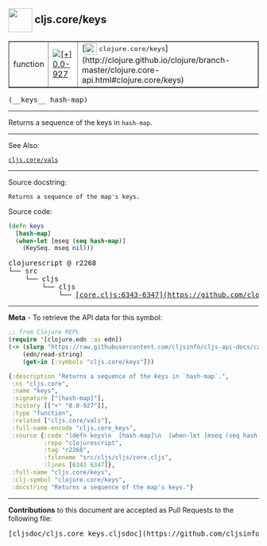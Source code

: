 ## <img width="48px" valign="middle" src="http://i.imgur.com/Hi20huC.png"> cljs.core/keys

 <table border="1">
<tr>

<td>function</td>
<td><a href="https://github.com/cljsinfo/cljs-api-docs/tree/0.0-927"><img valign="middle" alt="[+] 0.0-927" src="https://img.shields.io/badge/+-0.0--927-lightgrey.svg"></a> </td>
<td>
[<img height="24px" valign="middle" src="http://i.imgur.com/1GjPKvB.png"> <samp>clojure.core/keys</samp>](http://clojure.github.io/clojure/branch-master/clojure.core-api.html#clojure.core/keys)
</td>
</tr>
</table>

 <samp>
(__keys__ hash-map)<br>
</samp>

---

Returns a sequence of the keys in `hash-map`.

---


See Also:

[`cljs.core/vals`](cljs.core_vals.md)<br>

---

Source docstring:

```
Returns a sequence of the map's keys.
```

Source code:

```clj
(defn keys
  [hash-map]
  (when-let [mseq (seq hash-map)]
    (KeySeq. mseq nil)))
```

 <pre>
clojurescript @ r2268
└── src
    └── cljs
        └── cljs
            └── <ins>[core.cljs:6343-6347](https://github.com/clojure/clojurescript/blob/r2268/src/cljs/cljs/core.cljs#L6343-L6347)</ins>
</pre>


---

__Meta__ - To retrieve the API data for this symbol:

```clj
;; from Clojure REPL
(require '[clojure.edn :as edn])
(-> (slurp "https://raw.githubusercontent.com/cljsinfo/cljs-api-docs/catalog/cljs-api.edn")
    (edn/read-string)
    (get-in [:symbols "cljs.core/keys"]))
```

```clj
{:description "Returns a sequence of the keys in `hash-map`.",
 :ns "cljs.core",
 :name "keys",
 :signature ["[hash-map]"],
 :history [["+" "0.0-927"]],
 :type "function",
 :related ["cljs.core/vals"],
 :full-name-encode "cljs.core_keys",
 :source {:code "(defn keys\n  [hash-map]\n  (when-let [mseq (seq hash-map)]\n    (KeySeq. mseq nil)))",
          :repo "clojurescript",
          :tag "r2268",
          :filename "src/cljs/cljs/core.cljs",
          :lines [6343 6347]},
 :full-name "cljs.core/keys",
 :clj-symbol "clojure.core/keys",
 :docstring "Returns a sequence of the map's keys."}

```

---

__Contributions__ to this document are accepted as Pull Requests to the following file:

 <pre>
[cljsdoc/cljs.core_keys.cljsdoc](https://github.com/cljsinfo/cljs-api-docs/blob/master/cljsdoc/cljs.core_keys.cljsdoc)
</pre>

